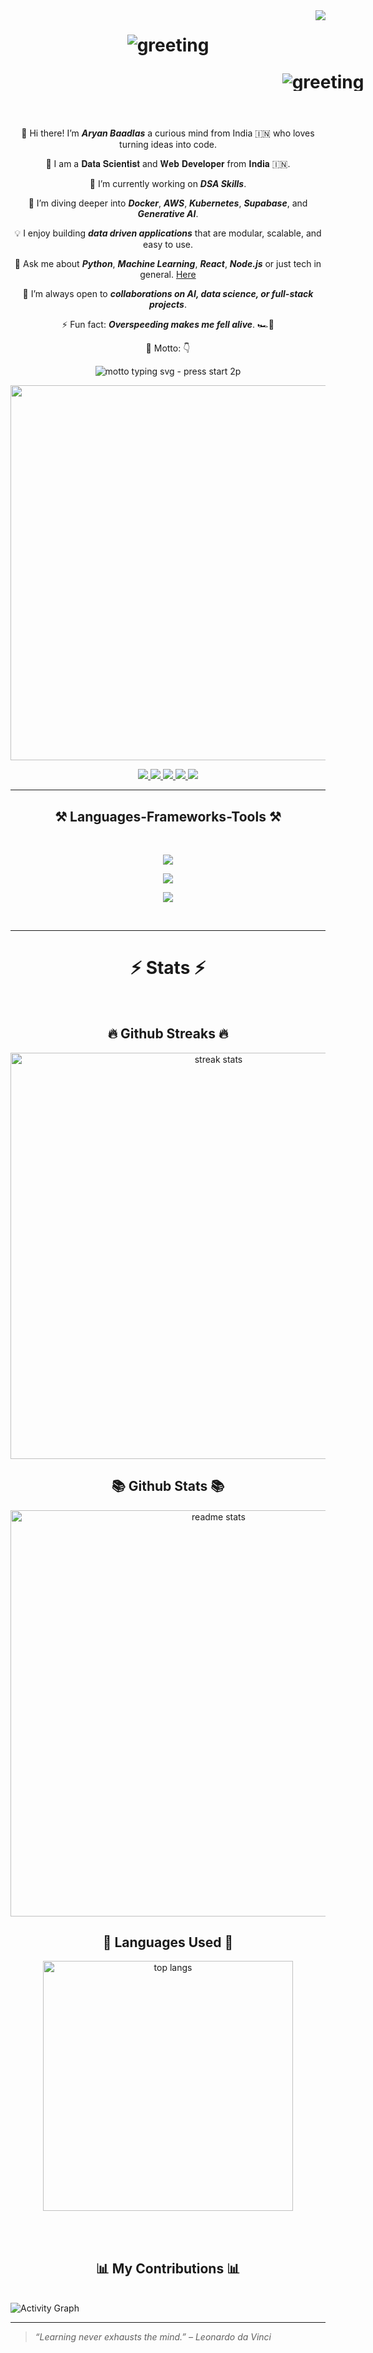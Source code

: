 <img align="right" src="https://visitor-badge.laobi.icu/badge?page_id=be-a-guptaji.be-a-guptaji" />

<!-- Fixed README snippet (GitHub-friendly) -->
<h1 align="center">
  <img
    src="https://readme-typing-svg.herokuapp.com/?font=Press+Start+2P&size=40&center=true&vCenter=true&width=1000&height=70&duration=2500&pause=1000&lines=Hi+There!+👋;+I+am+Aryan+Baadlas!+😉;"
    alt="greeting"
  />
<p align="center" style="line-height:1;width:1000px;">
  <img
    src="https://readme-typing-svg.herokuapp.com/?font=Press+Start+2P&size=40&center=true&vCenter=true&width=1000&height=70&duration=2500&pause=1000&lines=I+am+a+Data+Scientist!+🔬;+I+am+a+Web+Developer!+🌐;"
    alt="greeting"
  />
</p>
</h1>

<br/>

<div align="center">

👋 Hi there! I’m **_Aryan Baadlas_** a curious mind from India 🇮🇳 who loves turning ideas into code.

🔬  I am a 𝐃𝐚𝐭𝐚 𝐒𝐜𝐢𝐞𝐧𝐭𝐢𝐬𝐭 and 𝐖𝐞𝐛 𝐃𝐞𝐯𝐞𝐥𝐨𝐩𝐞𝐫 from 𝐈𝐧𝐝𝐢𝐚 🇮🇳.

🔭 I’m currently working on **_DSA Skills_**.

🌱 I’m diving deeper into **_Docker_**, **_AWS_**, **_Kubernetes_**, **_Supabase_**, and **_Generative AI_**.

💡 I enjoy building **_data driven applications_** that are modular, scalable, and easy to use.

💬 Ask me about **_Python_**, **_Machine Learning_**, **_React_**, **_Node.js_** or just tech in general. [Here](https://www.linkedin.com/in/aryanbaadlas/)

🤝 I’m always open to **_collaborations on AI, data science, or full-stack projects_**.

⚡ Fun fact: **_Overspeeding makes me fell alive_**. 🏎️🛞

🎯 Motto: 👇

<p align="center">
  <img
    src="https://readme-typing-svg.herokuapp.com/?font=Press+Start+2P&size=18&center=true&vCenter=true&width=950&height=90&duration=3500&pause=900&lines=🚀+If+I+can+do+it%2C+anyone+can;💡+Dream.+Code.+Deploy.;🌱+Evolving+one+line+of+code+at+a+time;🔥+Breaking+problems%2C+building+solutions;⚡+Keep+it+simple%2C+make+it+powerful;🌐+Coding+the+future%2C+one+project+at+a+time"
    alt="motto typing svg - press start 2p"
  />
</p>
 
 </div>
 
<p align="center">
  <img src="https://user-images.githubusercontent.com/74038190/212749171-b84692a8-2b04-4e3b-93ca-ac14705da224.gif" width="600" />
</p>
 
<div align="center"> 
  <a href="mailto:aryanbaadlas@gmail.com" target="_blank">
    <img src="https://img.shields.io/badge/Gmail-333333?style=for-the-badge&logo=gmail&logoColor=red" />
  </a>

  <a href="https://www.linkedin.com/in/aryanbaadlas/" target="_blank">
    <img src="https://img.shields.io/badge/LinkedIn-0A66C2?style=for-the-badge&logo=linkedin&logoColor=white" />
  </a>

  <a href="https://leetcode.com/u/aryanbaadlas/" target="_blank">
    <img src="https://img.shields.io/badge/LeetCode-000000?style=for-the-badge&logo=leetcode&logoColor=yellow" />
  </a>

  <a href="https://www.instagram.com/be_a_guptaji" target="_blank">
    <img src="https://img.shields.io/badge/Instagram-E4405F?style=for-the-badge&logo=instagram&logoColor=white" />
  </a>

  <a href="https://github.com/be-a-guptaji" target="_blank">
    <img src="https://img.shields.io/badge/Portfolio-FF5722?style=for-the-badge&logo=todoist&logoColor=white" />
  </a>
</div>
 <hr/>
 
<h2 align="center">⚒️ Languages-Frameworks-Tools ⚒️</h2>

<br/>

<div align="center">

  <!-- Row 1: Data Science & Tools -->

<img src="https://skillicons.dev/icons?i=python,r,mysql,mongodb,firebase,supabase,flask,postman,aws,docker,kubernetes" /><br>

  <!-- Row 2: Web Development -->

<img src="https://skillicons.dev/icons?i=react,nextjs,nodejs,express,javascript,typescript,html,css,tailwind,bootstrap,mui" /><br>

  <!-- Row 3: Programming Languages & Tools -->

<img src="https://skillicons.dev/icons?i=java,c,cpp,git,github,vscode,figma,vercel,netlify" /><br>

</div>

<br/>

<hr/>

<h1 align="center">⚡ Stats ⚡</h1>
<br>
<div align=center>
<h2 align="center">🔥 Github Streaks 🔥</h2>
  <img width=650 src="https://github-readme-streak-stats.herokuapp.com/?user=be-a-guptaji&count_private=true&theme=react&border_radius=10" alt="streak stats"/>
<h2 align="center">📚 Github Stats 📚</h2>
  <img width=650 src="https://github-readme-stats.vercel.app/api?username=be-a-guptaji&count_private=true&show_icons=true&theme=react&rank_icon=github&border_radius=10" alt="readme stats" />
<h2 align="center">🎨 Languages Used 🎨</h2>
  <img width=400 align="center" src="https://github-readme-stats.vercel.app/api/top-langs/?username=be-a-guptaji&langs_count=10&layout=compact&theme=react&border_radius=10&size_weight=0.5&count_weight=0.5&exclude_repo=github-readme-stats" alt="top langs" />
</div>

<br/><br/>

<h2 align="center">📊 My Contributions 📊</h2>

<br/>

<img src="https://github-readme-activity-graph.vercel.app/graph?username=be-a-guptaji&bg_color=0D1117&color=58A6FF&line=238636&point=1F6FEB&area=true&hide_border=true" alt="Activity Graph" />

<hr/>

> *“Learning never exhausts the mind.” – Leonardo da Vinci*
